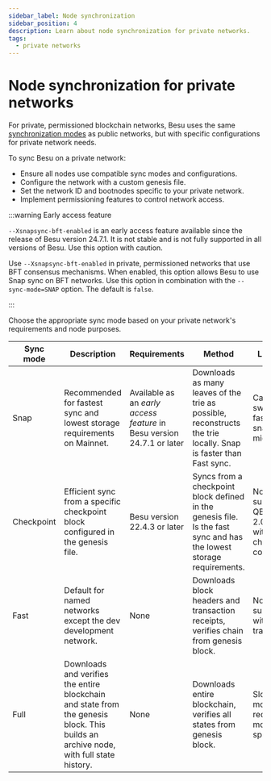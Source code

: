 ```yaml
---
sidebar_label: Node synchronization
sidebar_position: 4
description: Learn about node synchronization for private networks.
tags:
  - private networks
---
```


# Node synchronization for private networks

For private, permissioned blockchain networks, Besu uses the same [synchronization 
modes](/public-networks/concepts/sync-node) as public networks, but with specific configurations for private network needs.

To sync Besu on a private network:

- Ensure all nodes use compatible sync modes and configurations.
- Configure the network with a custom genesis file.
- Set the network ID and bootnodes specific to your private network.
- Implement permissioning features to control network access.

:::warning Early access feature 

`--Xsnapsync-bft-enabled` is an early access feature available since the release of Besu version 24.7.1. 
It is not stable and is not fully supported in all versions of Besu. 
Use this option with caution.

Use `--Xsnapsync-bft-enabled` in private, permissioned networks that use BFT consensus mechanisms.
When enabled, this option allows Besu to use Snap sync on BFT networks. 
Use this option in combination with the `--sync-mode=SNAP` option. 
The default is `false`.

:::

Choose the appropriate sync mode based on your private network's requirements and node purposes.

| Sync mode  | Description                                                                                                                          | Requirements                                                           | Method                                                                                                               | Limitations                                                                     |
|------------|--------------------------------------------------------------------------------------------------------------------------------------|------------------------------------------------------------------------|----------------------------------------------------------------------------------------------------------------------|---------------------------------------------------------------------------------|
| Snap       | Recommended for fastest sync and lowest storage requirements on Mainnet.                                                             | Available as an _early access feature_ in Besu version 24.7.1 or later | Downloads as many leaves of the trie as possible, reconstructs the trie locally. Snap is faster than Fast sync.      | Cannot switch from fast sync to snap sync mid-process.                          |
| Checkpoint | Efficient sync from a specific checkpoint block configured in the genesis file.                                                      | Besu version 22.4.3 or later                                           | Syncs from a checkpoint block defined in the genesis file. Is the fast sync and has the lowest storage requirements. | Not supported for QBFT or IBFT 2.0 networks without a checkpoint configuration. |
| Fast       | Default for named networks except the dev development network.                                                                       | None                                                                   | Downloads block headers and transaction receipts, verifies chain from genesis block.                                 | Not supported with private transactions.                                        |
| Full       | Downloads and verifies the entire blockchain and state from the genesis block. This builds an archive node, with full state history. | None                                                                   | Downloads entire blockchain, verifies all states from genesis block.                                                 | Slowest sync mode, requires the most disk space.                                |
